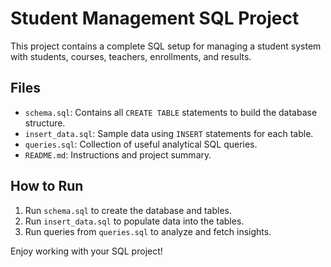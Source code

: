 # Student Management SQL Project

This project contains a complete SQL setup for managing a student system with students, courses, teachers, enrollments, and results.

## Files

- `schema.sql`: Contains all `CREATE TABLE` statements to build the database structure.
- `insert_data.sql`: Sample data using `INSERT` statements for each table.
- `queries.sql`: Collection of useful analytical SQL queries.
- `README.md`: Instructions and project summary.

## How to Run

1. Run `schema.sql` to create the database and tables.
2. Run `insert_data.sql` to populate data into the tables.
3. Run queries from `queries.sql` to analyze and fetch insights.

Enjoy working with your SQL project!
